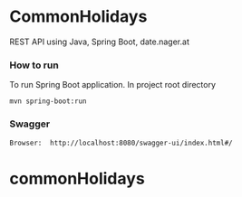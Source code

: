 # CommonHolidays

REST API using Java, Spring Boot, date.nager.at

### How to run

To run Spring Boot application. In project root directory

```
mvn spring-boot:run
```

### Swagger

```
Browser:  http://localhost:8080/swagger-ui/index.html#/
```

# commonHolidays
